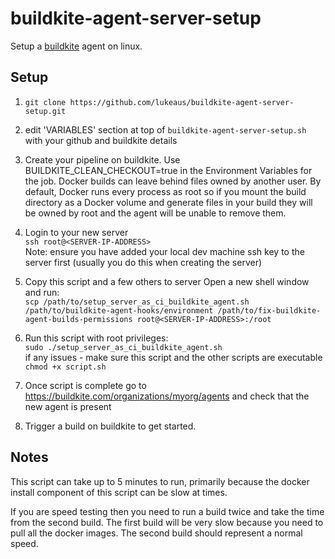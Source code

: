 # buildkite-agent-server-setup
Setup a [buildkite](https://buildkite.com) agent on linux.

## Setup
1. `git clone https://github.com/lukeaus/buildkite-agent-server-setup.git`

2. edit 'VARIABLES' section at top of `buildkite-agent-server-setup.sh` with your github and buildkite details

3. Create your pipeline on buildkite.
Use BUILDKITE_CLEAN_CHECKOUT=true in the Environment Variables for the job. Docker builds can leave behind files owned by another user. By default, Docker runs every process as root so if you mount the build directory as a Docker volume and generate files in your build they will be owned by root and the agent will be unable to remove them.

4. Login to your new server<br />
`ssh root@<SERVER-IP-ADDRESS>`<br />
Note: ensure you have added your local dev machine ssh key to the server first (usually you do this when creating the server)

5. Copy this script and a few others to server
Open a new shell window and run:<br />
`scp /path/to/setup_server_as_ci_buildkite_agent.sh /path/to/buildkite-agent-hooks/environment /path/to/fix-buildkite-agent-builds-permissions root@<SERVER-IP-ADDRESS>:/root`

6. Run this script with root privileges:<br />
`sudo ./setup_server_as_ci_buildkite_agent.sh`<br />
if any issues - make sure this script and the other scripts are executable<br />
`chmod +x script.sh`

7. Once script is complete go to https://buildkite.com/organizations/myorg/agents and
check that the new agent is present

8. Trigger a build on buildkite to get started.

## Notes
This script can take up to 5 minutes to run, primarily because the docker install
component of this script can be slow at times.

If you are speed testing then you need to run a build twice and take the time
from the second build. The first build will be very slow because you need to pull all the docker
images. The second build should represent a normal speed.
